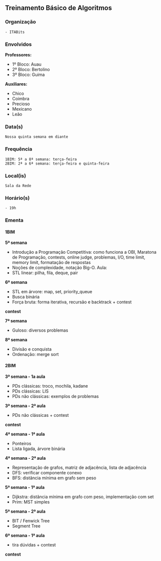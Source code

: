 ## Treinamento Básico de Algoritmos
### Organização
	- ITABits

### Envolvidos

**Professores:**
- 1º Bloco: Auau
- 2º Bloco: Bertolino
- 3º Bloco: Guima

**Auxiliares:**
- Chico
- Coimbra
- Precioso
- Mexicano
- Leão

### Data(s)
	Nossa quinta semana em diante

### Frequência
	1BIM: 5ª a 8ª semana: terça-feira
	2BIM: 2ª a 6ª semana: terça-feira e quinta-feira
	
	
### Local(is)
	Sala da Rede
	
### Horário(s)
	- 19h
	
### Ementa
#### 1BIM
**5ª semana**
- Introdução a Programação Competitiva: como funciona a OBI, Maratona de Programação, contests, online judge,
problemas, I/O, time limit, memory limit, formatação de respostas
- Noções de complexidade, notação Big-O.
Aula:
- STL linear: pilha, fila, deque, pair

**6ª semana**
- STL em árvore: map, set, priority_queue
- Busca binária
- Força bruta: forma iterativa, recursão e backtrack + contest

**contest**

**7ª semana**
- Guloso: diversos problemas

**8ª semana**
- Divisão e conquista
- Ordenação: merge sort

#### 2BIM

**3ª semana - 1a aula**
- PDs clássicas: troco, mochila, kadane
- PDs clássicas: LIS
- PDs não clássicas: exemplos de problemas

**3ª semana - 2ª aula**
- PDs não clássicas + contest

**contest**

**4ª semana - 1ª aula**
- Ponteiros
- Lista ligada, árvore binária

**4ª semana - 2ª aula**
- Representação de grafos, matriz de adjacência, lista de adjacência
- DFS: verificar componente conexo
- BFS: distância mínima em grafo sem peso

**5ª semana - 1ª aula**
- Dijkstra: distância mínima em grafo com peso, implementação com set
- Prim: MST simples

**5ª semana - 2ª aula**
- BIT / Fenwick Tree
- Segment Tree

**6ª semana - 1ª aula**
- tira dúvidas + contest

**contest**
